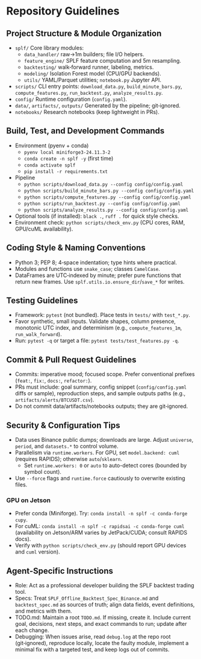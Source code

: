 # Repository Guidelines

## Project Structure & Module Organization
- `splf/` Core library modules:
  - `data_handler/` raw→1m builders; file I/O helpers.
  - `feature_engine/` SPLF feature computation and 5m resampling.
  - `backtesting/` walk‑forward runner, labeling, metrics.
  - `modeling/` Isolation Forest model (CPU/GPU backends).
  - `utils/` YAML/Parquet utilities; `notebook.py` Jupyter API.
- `scripts/` CLI entry points: `download_data.py`, `build_minute_bars.py`, `compute_features.py`, `run_backtest.py`, `analyze_results.py`.
- `config/` Runtime configuration (`config.yaml`).
- `data/`, `artifacts/`, `outputs/` Generated by the pipeline; git‑ignored.
- `notebooks/` Research notebooks (keep lightweight in PRs).

## Build, Test, and Development Commands
- Environment (pyenv + conda)
  - `pyenv local miniforge3-24.11.3-2`
  - `conda create -n splf -y` (first time)
  - `conda activate splf`
  - `pip install -r requirements.txt`
- Pipeline
  - `python scripts/download_data.py --config config/config.yaml`
  - `python scripts/build_minute_bars.py --config config/config.yaml`
  - `python scripts/compute_features.py --config config/config.yaml`
  - `python scripts/run_backtest.py --config config/config.yaml`
  - `python scripts/analyze_results.py --config config/config.yaml`
- Optional tools (if installed): `black .`, `ruff .` for quick style checks.
 - Environment check: `python scripts/check_env.py` (CPU cores, RAM, GPU/cuML availability).

## Coding Style & Naming Conventions
- Python 3; PEP 8; 4‑space indentation; type hints where practical.
- Modules and functions use `snake_case`; classes `CamelCase`.
- DataFrames are UTC‑indexed by minute; prefer pure functions that return new frames. Use `splf.utils.io.ensure_dir`/`save_*` for writes.

## Testing Guidelines
- Framework: `pytest` (not bundled). Place tests in `tests/` with `test_*.py`.
- Favor synthetic, small inputs. Validate shapes, column presence, monotonic UTC index, and determinism (e.g., `compute_features_1m`, `run_walk_forward`).
- Run: `pytest -q` or target a file: `pytest tests/test_features.py -q`.

## Commit & Pull Request Guidelines
- Commits: imperative mood; focused scope. Prefer conventional prefixes (`feat:`, `fix:`, `docs:`, `refactor:`).
- PRs must include: goal summary, config snippet (`config/config.yaml` diffs or sample), reproduction steps, and sample outputs paths (e.g., `artifacts/alerts/BTCUSDT.csv`).
- Do not commit data/artifacts/notebooks outputs; they are git‑ignored.

## Security & Configuration Tips
- Data uses Binance public dumps; downloads are large. Adjust `universe`, `period`, and `datasets.*` to control volume.
- Parallelism via `runtime.workers`. For GPU, set `model.backend: cuml` (requires RAPIDS); otherwise `auto`/`sklearn`.
  - Set `runtime.workers: 0` or `auto` to auto-detect cores (bounded by symbol count).
- Use `--force` flags and `runtime.force` cautiously to overwrite existing files.

### GPU on Jetson
- Prefer conda (Miniforge). Try: `conda install -n splf -c conda-forge cupy`.
- For cuML: `conda install -n splf -c rapidsai -c conda-forge cuml` (availability on Jetson/ARM varies by JetPack/CUDA; consult RAPIDS docs).
- Verify with `python scripts/check_env.py` (should report GPU devices and `cuml` version).

## Agent-Specific Instructions
- Role: Act as a professional developer building the SPLF backtest trading tool.
- Specs: Treat `SPLF_Offline_Backtest_Spec_Binance.md` and `backtest_spec.md` as sources of truth; align data fields, event definitions, and metrics with them.
- TODO.md: Maintain a root `TODO.md`. If missing, create it. Include current goal, decisions, next steps, and exact commands to run; update after each change.
- Debugging: When issues arise, read `debug.log` at the repo root (git‑ignored), reproduce locally, locate the faulty module, implement a minimal fix with a targeted test, and keep logs out of commits.
